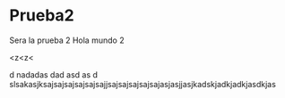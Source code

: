 # Prueba2
Sera la prueba 2
Hola mundo 2

<z<z<

d nadadas dad 
asd as d
slsakasjksajsajsajsajsajsajjsajsajsajsajsajasjasjjasjkadskjadkjadkjasdkjas